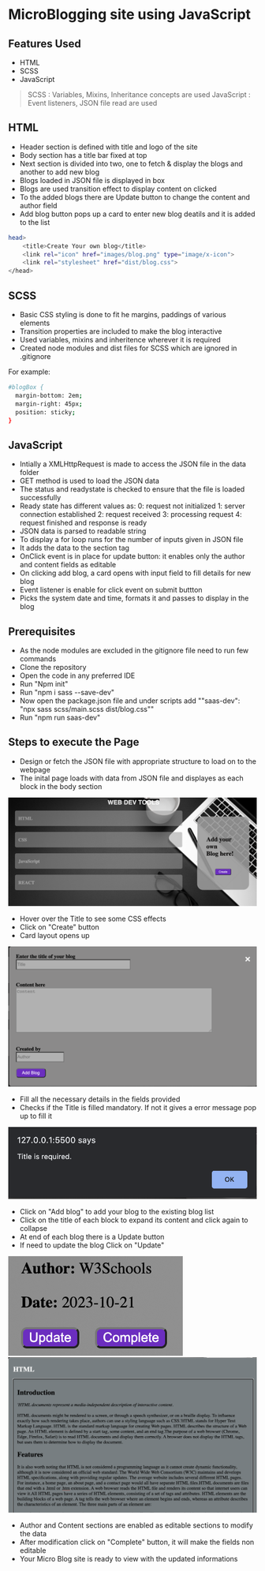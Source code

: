 # MicroBlogging site using JavaScript
## Features Used

- HTML
- SCSS
- JavaScript

> SCSS : Variables, Mixins, Inheritance concepts are used
> JavaScript : Event listeners, JSON file read are used

## HTML

- Header section is defined with title and logo of the site
- Body section has a title bar fixed at top
- Next section is divided into two, one to fetch & display the blogs and another to add new blog
- Blogs loaded in JSON file is displayed in box 
- Blogs are used transition effect to display content on clicked
- To the added blogs there are Update button to change the content and author field
- Add blog button pops up a card to enter new blog deatils and it is added to the list
```sh
head>
    <title>Create Your own blog</title>
    <link rel="icon" href="images/blog.png" type="image/x-icon">
    <link rel="stylesheet" href="dist/blog.css">
</head>
```

## SCSS

- Basic CSS styling is done to fit he margins, paddings of various elements
- Transition properties are included to make the blog interactive
- Used variables, mixins and inheritence wherever it is required
- Created node modules and dist files for SCSS which are ignored in .gitignore

For example:
```sh
#blogBox {
  margin-bottom: 2em;
  margin-right: 45px;
  position: sticky;
}
```
## JavaScript
- Intially a XMLHttpRequest is made to access the JSON file in the data folder
- GET method is used to load the JSON data
- The status and readystate is checked to ensure that the file is loaded successfully
- Ready state has different values as:
0: request not initialized
1: server connection established
2: request received
3: processing request
4: request finished and response is ready
- JSON data is parsed to readable string
- To display a for loop runs for the number of inputs given in JSON file
- It adds the data to the section tag
- OnClick event is in place for update button: it enables only the author and content fields as editable
- On clicking add blog, a card opens with input field to fill details for new blog
- Event listener is enable for click event on submit buttton
- Picks the system date and time, formats it and passes to display in the blog

## Prerequisites
- As the node modules are excluded in the gitignore file need to run few commands
- Clone the repository
- Open the code in any preferred IDE
- Run "Npm init"
- Run "npm i sass --save-dev"
- Now open the package.json file and under scripts add ""saas-dev": "npx sass scss/main.scss dist/blog.css""
- Run "npm run saas-dev"
  
## Steps to execute the Page

- Design or fetch the JSON file with appropriate structure to load on to the webpage
- The inital page loads with data from JSON file and displayes as each block in the body section

<img src="images/home.png" alt="Home" title="Optional title">

- Hover over the Title to see some CSS effects
- Click on "Create" button
- Card layout opens up

<img src="images/card.png" alt="Add blog" title="Optional title">

- Fill all the necessary details in the fields provided
- Checks if the Title is filled mandatory. If not it gives a error message pop up to fill it

<img src="images/title.png" alt="Title check" title="Optional title">

- Click on "Add blog" to add your blog to the existing blog list
- Click on the title of each block to expand its content and click again to collapse
- At end of each blog there is a Update button 
- If need to update the blog Click on "Update"

<img src="images/buttons.png" alt="Buttons" title="Optional title">
<img src="images/update.png" alt="editable blog" title="Optional title">

- Author and Content sections are enabled as editable sections to modify the data
- After modification click on "Complete" button, it will make the fields non editable
- Your Micro Blog site is ready to view with the updated informations
